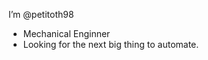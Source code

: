 I’m @petitoth98
- Mechanical Enginner
- Looking for the next big thing to automate.

<!---
petitoth98/petitoth98 is a ✨ special ✨ repository because its `README.md` (this file) appears on your GitHub profile.
You can click the Preview link to take a look at your changes.
--->
